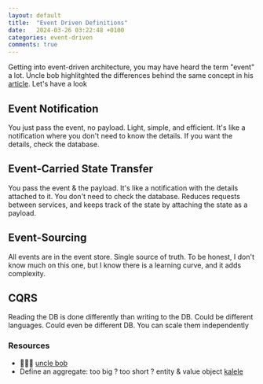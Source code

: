 ```yaml
---
layout: default
title:  "Event Driven Definitions"
date:   2024-03-26 03:22:48 +0100
categories: event-driven
comments: true
---
```


Getting into event-driven architecture, you may have heard the term "event" a lot. Uncle bob highlitghted the differences behind the same concept in his [article](https://martinfowler.com/articles/201701-event-driven.html). Let's have a look


## Event Notification
You just pass the event, no payload. Light, simple, and efficient. It's like a notification where you don't need to know the details. If you want the details, check the database.

## Event-Carried State Transfer
You pass the event & the payload. It's like a notification with the details attached to it. You don't need to check the database. Reduces requests between services, and keeps track of the state by attaching the state as a payload.

## Event-Sourcing
All events are in the event store. Single source of truth. To be honest, I don't know much on this one, but I know there is a learning curve, and it adds complexity.

## CQRS
Reading the DB is done differently than writing to the DB. Could be different languages. Could even be different DB. You can scale them independently


### Resources

- 👨🏻‍💻 [uncle bob](https://martinfowler.com/articles/201701-event-driven.html)
- Define an aggregate: too big ? too short ? entity & value object [kalele](https://kalele.io/wp-content/uploads/2019/01/DDD_COMMUNITY_ESSAY_AGGREGATES_PART_1.pdf)
